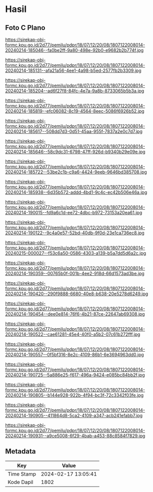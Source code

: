 # Hasil

## Foto C Plano

https://sirekap-obj-formc.kpu.go.id/2d77/pemilu/pdpr/18/07/12/20/08/1807122008014-20240214-185046--fa0be2ff-9a80-498e-92b0-e9682b2b774f.jpg

https://sirekap-obj-formc.kpu.go.id/2d77/pemilu/pdpr/18/07/12/20/08/1807122008014-20240214-185131--afa21a56-4ee1-4a98-b5ed-2577fb2b3309.jpg

https://sirekap-obj-formc.kpu.go.id/2d77/pemilu/pdpr/18/07/12/20/08/1807122008014-20240214-185204--ad6f27f8-84fc-4e7a-9a8b-8733065b5b3a.jpg

https://sirekap-obj-formc.kpu.go.id/2d77/pemilu/pdpr/18/07/12/20/08/1807122008014-20240214-185819--efc06082-8c19-4564-8eec-5086f6926b52.jpg

https://sirekap-obj-formc.kpu.go.id/2d77/pemilu/pdpr/18/07/12/20/08/1807122008014-20240214-185617--508dd7d3-0d51-45aa-955f-7837a2e0c7d7.jpg

https://sirekap-obj-formc.kpu.go.id/2d77/pemilu/pdpr/18/07/12/20/08/1807122008014-20240214-185646--58c9dc31-6798-47ff-926d-b9340b29e09e.jpg

https://sirekap-obj-formc.kpu.go.id/2d77/pemilu/pdpr/18/07/12/20/08/1807122008014-20240214-185722--53be2c1b-c9a6-4424-9eeb-9646bd385708.jpg

https://sirekap-obj-formc.kpu.go.id/2d77/pemilu/pdpr/18/07/12/20/08/1807122008014-20240214-185938--6d35b572-addd-4bd1-9c4c-ec42b506e46a.jpg

https://sirekap-obj-formc.kpu.go.id/2d77/pemilu/pdpr/18/07/12/20/08/1807122008014-20240214-190015--fd9a6c1d-ee72-4dbc-b972-73153a20ea61.jpg

https://sirekap-obj-formc.kpu.go.id/2d77/pemilu/pdpr/18/07/12/20/08/1807122008014-20240214-190122--9c4a0e57-52bd-40db-9f0d-23e1ca736ec8.jpg

https://sirekap-obj-formc.kpu.go.id/2d77/pemilu/pdpr/18/07/12/20/08/1807122008014-20240215-000027--f53c6a50-0586-4303-a139-b5a7dd5d6a2c.jpg

https://sirekap-obj-formc.kpu.go.id/2d77/pemilu/pdpr/18/07/12/20/08/1807122008014-20240214-190359--00765b0f-001b-4ee2-918d-66d1573ad3be.jpg

https://sirekap-obj-formc.kpu.go.id/2d77/pemilu/pdpr/18/07/12/20/08/1807122008014-20240214-190420--290f9888-6680-40e8-b638-20e5278d6249.jpg

https://sirekap-obj-formc.kpu.go.id/2d77/pemilu/pdpr/18/07/12/20/08/1807122008014-20240214-190454--dee0e814-76f6-4b21-87ce-22647ab69308.jpg

https://sirekap-obj-formc.kpu.go.id/2d77/pemilu/pdpr/18/07/12/20/08/1807122008014-20240214-190522--cae61281-45e4-40f0-a5b2-07c61b272fff.jpg

https://sirekap-obj-formc.kpu.go.id/2d77/pemilu/pdpr/18/07/12/20/08/1807122008014-20240214-190557--0f5bf316-8e2c-4109-86b1-6e3694963dd0.jpg

https://sirekap-obj-formc.kpu.go.id/2d77/pemilu/pdpr/18/07/12/20/08/1807122008014-20240214-190725--5a886e25-f617-496a-9424-e085bc84bb2f.jpg

https://sirekap-obj-formc.kpu.go.id/2d77/pemilu/pdpr/18/07/12/20/08/1807122008014-20240214-190805--b144e928-922b-4f94-bc3f-72c3342f03fe.jpg

https://sirekap-obj-formc.kpu.go.id/2d77/pemilu/pdpr/18/07/12/20/08/1807122008014-20240214-190905--411864d8-5ca2-4109-a347-acb241efabb7.jpg

https://sirekap-obj-formc.kpu.go.id/2d77/pemilu/pdpr/18/07/12/20/08/1807122008014-20240214-190931--a9ce5008-6f29-4bab-a453-88c8584f7829.jpg


## Metadata

| Key        | Value               |
| ---------- | ------------------- |
| Time Stamp | 2024-02-17 13:05:41 |
| Kode Dapil | 1802                |



